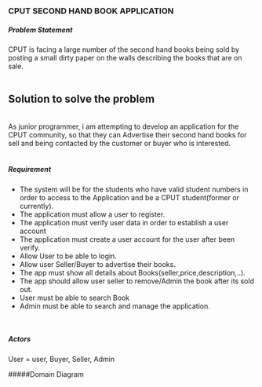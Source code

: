 ### CPUT SECOND HAND BOOK APPLICATION

##### Problem Statement <br />
CPUT is facing a large number of the second hand books
 being sold by posting a small dirty paper on the walls describing 
the books that are on sale.<br>
<br>
## Solution to solve the problem <br>
<br>
As junior programmer, i am attempting to develop an 
application for the CPUT community, so that they can 
Advertise their second hand books for sell and being 
contacted by the customer or buyer who is interested.<br>
<br>

##### Requirement<br>

- The system will be for the students who have valid student numbers
 in order to access to the Application and be
 a CPUT student(former or currently). <br>
- The application must allow a user to register.<br>
- The application must verify user data in order to establish a user account<br>
- The application must create a user account for the user after been verify.
- Allow User to be able to login.
- Allow user Seller/Buyer to advertise their books.
- The app must show all details about Books(seller,price,description,..).
- The app should allow user seller to remove/Admin the book after its sold out.
- User must be able to search Book
- Admin must be able to search and manage the application.<br>
<br>
 
 ##### Actors <br>
 User = user, Buyer, Seller, Admin
 <br>
 
 #####Domain Diagram <br>
 
 
 
 
 

